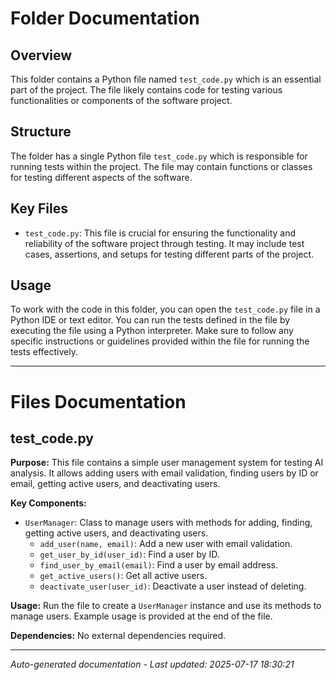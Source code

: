 # Folder Documentation

## Overview
This folder contains a Python file named `test_code.py` which is an essential part of the project. The file likely contains code for testing various functionalities or components of the software project.

## Structure
The folder has a single Python file `test_code.py` which is responsible for running tests within the project. The file may contain functions or classes for testing different aspects of the software.

## Key Files
- `test_code.py`: This file is crucial for ensuring the functionality and reliability of the software project through testing. It may include test cases, assertions, and setups for testing different parts of the project.

## Usage
To work with the code in this folder, you can open the `test_code.py` file in a Python IDE or text editor. You can run the tests defined in the file by executing the file using a Python interpreter. Make sure to follow any specific instructions or guidelines provided within the file for running the tests effectively.

---

# Files Documentation

## test_code.py

**Purpose:** This file contains a simple user management system for testing AI analysis. It allows adding users with email validation, finding users by ID or email, getting active users, and deactivating users.

**Key Components:**
- `UserManager`: Class to manage users with methods for adding, finding, getting active users, and deactivating users.
  - `add_user(name, email)`: Add a new user with email validation.
  - `get_user_by_id(user_id)`: Find a user by ID.
  - `find_user_by_email(email)`: Find a user by email address.
  - `get_active_users()`: Get all active users.
  - `deactivate_user(user_id)`: Deactivate a user instead of deleting.
  
**Usage:** Run the file to create a `UserManager` instance and use its methods to manage users. Example usage is provided at the end of the file.

**Dependencies:** No external dependencies required.

---
*Auto-generated documentation - Last updated: 2025-07-17 18:30:21*
